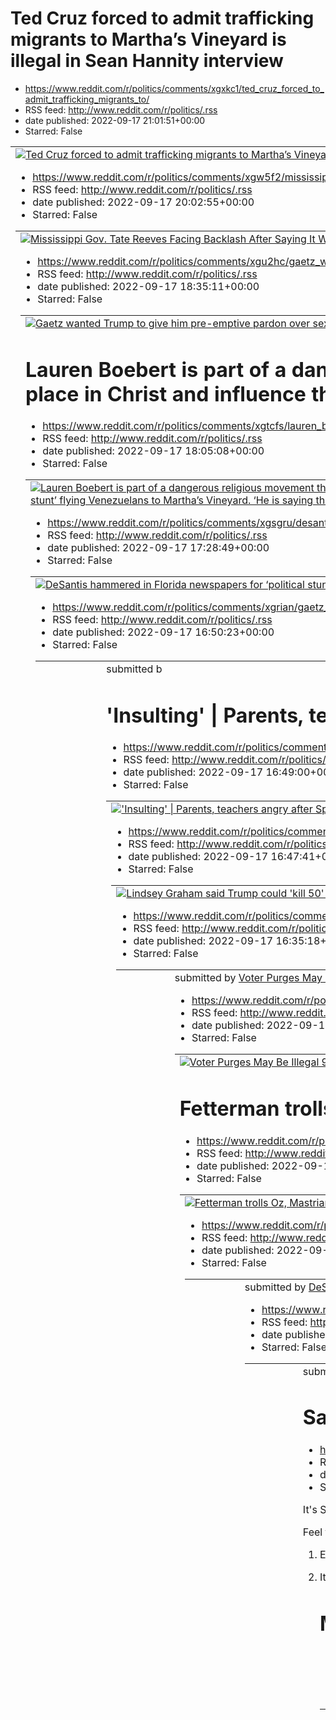 # Ted Cruz forced to admit trafficking migrants to Martha’s Vineyard is illegal in Sean Hannity interview
 - https://www.reddit.com/r/politics/comments/xgxkc1/ted_cruz_forced_to_admit_trafficking_migrants_to/
 - RSS feed: http://www.reddit.com/r/politics/.rss
 - date published: 2022-09-17 21:01:51+00:00
 - Starred: False

<table> <tr><td> <a href="https://www.reddit.com/r/politics/comments/xgxkc1/ted_cruz_forced_to_admit_trafficking_migrants_to/"> <img alt="Ted Cruz forced to admit trafficking migrants to Martha’s Vineyard is illegal in Sean Hannity interview" src="https://external-preview.redd.it/_twhgtbP1Dp3kSiSxnT7XrSTx8wJUK-0xkKUn2tdH5Q.jpg?width=640&amp;crop=smart&amp;auto=webp&amp;s=72cb0cb496d01599661c2bdec43eb9c8c526d115" title="Ted Cruz forced to admit trafficking migrants to Martha’s Vineyard is illegal

# Mississippi Gov. Tate Reeves Facing Backlash After Saying It Was “A Great Day To Not Be In Jackson” Amid Water Crisis
 - https://www.reddit.com/r/politics/comments/xgw5f2/mississippi_gov_tate_reeves_facing_backlash_after/
 - RSS feed: http://www.reddit.com/r/politics/.rss
 - date published: 2022-09-17 20:02:55+00:00
 - Starred: False

<table> <tr><td> <a href="https://www.reddit.com/r/politics/comments/xgw5f2/mississippi_gov_tate_reeves_facing_backlash_after/"> <img alt="Mississippi Gov. Tate Reeves Facing Backlash After Saying It Was “A Great Day To Not Be In Jackson” Amid Water Crisis" src="https://external-preview.redd.it/n280_5QZh3zuNBkA5p5OLtn4rYuDUz_Tz-hqEdSrkyA.jpg?width=320&amp;crop=smart&amp;auto=webp&amp;s=aac0c0240ba7f97c922df7c3f4d5f7358e765ba8" title="Mississippi Gov. Tate Reeves Facing Backlash After Saying It W

# Gaetz wanted Trump to give him pre-emptive pardon over sex investigation, report says
 - https://www.reddit.com/r/politics/comments/xgu2hc/gaetz_wanted_trump_to_give_him_preemptive_pardon/
 - RSS feed: http://www.reddit.com/r/politics/.rss
 - date published: 2022-09-17 18:35:11+00:00
 - Starred: False

<table> <tr><td> <a href="https://www.reddit.com/r/politics/comments/xgu2hc/gaetz_wanted_trump_to_give_him_preemptive_pardon/"> <img alt="Gaetz wanted Trump to give him pre-emptive pardon over sex investigation, report says" src="https://external-preview.redd.it/rpOcGiCUilXlxRdlLvPR57BmbuyPTqrKTpWU6gbBIAI.jpg?width=640&amp;crop=smart&amp;auto=webp&amp;s=60de01924687e89519f373abbfb58d452470cfd2" title="Gaetz wanted Trump to give him pre-emptive pardon over sex investigation, report says" /> </a> 

# Lauren Boebert is part of a dangerous religious movement that threatens democracy, experts say| “It’s time for us to position ourselves and rise up and take our place in Christ and influence this nation as we were called to do,” Boebert told a Woodland Park crowd in September
 - https://www.reddit.com/r/politics/comments/xgtcfs/lauren_boebert_is_part_of_a_dangerous_religious/
 - RSS feed: http://www.reddit.com/r/politics/.rss
 - date published: 2022-09-17 18:05:08+00:00
 - Starred: False

<table> <tr><td> <a href="https://www.reddit.com/r/politics/comments/xgtcfs/lauren_boebert_is_part_of_a_dangerous_religious/"> <img alt="Lauren Boebert is part of a dangerous religious movement that threatens democracy, experts say| “It’s time for us to position ourselves and rise up and take our place in Christ and influence this nation as we were called to do,” Boebert told a Woodland Park crowd in September" src="https://external-preview.redd.it/_DBYP5RmJcMgWTFT8KRGayZ23leH7auBiO803-Ttu4A.jpg

# DeSantis hammered in Florida newspapers for ‘political stunt’ flying Venezuelans to Martha’s Vineyard. ‘He is saying that his political career is more important than our lives. That’s the type of politician he is’
 - https://www.reddit.com/r/politics/comments/xgsgru/desantis_hammered_in_florida_newspapers_for/
 - RSS feed: http://www.reddit.com/r/politics/.rss
 - date published: 2022-09-17 17:28:49+00:00
 - Starred: False

<table> <tr><td> <a href="https://www.reddit.com/r/politics/comments/xgsgru/desantis_hammered_in_florida_newspapers_for/"> <img alt="DeSantis hammered in Florida newspapers for ‘political stunt’ flying Venezuelans to Martha’s Vineyard. ‘He is saying that his political career is more important than our lives. That’s the type of politician he is’" src="https://external-preview.redd.it/7XumZQtqSiTxOYRNCi0W4HFB9qggSg2yfy444fRW3uU.jpg?width=640&amp;crop=smart&amp;auto=webp&amp;s=a676f9c6c838680c5e7c7

# Gaetz sought pardon related to Justice Department sex trafficking probe
 - https://www.reddit.com/r/politics/comments/xgrian/gaetz_sought_pardon_related_to_justice_department/
 - RSS feed: http://www.reddit.com/r/politics/.rss
 - date published: 2022-09-17 16:50:23+00:00
 - Starred: False

<table> <tr><td> <a href="https://www.reddit.com/r/politics/comments/xgrian/gaetz_sought_pardon_related_to_justice_department/"> <img alt="Gaetz sought pardon related to Justice Department sex trafficking probe" src="https://external-preview.redd.it/ebqw9x5oPNkNi5HhD-55CIGn5YjmTWa7AoJ7BVcaq4M.jpg?width=640&amp;crop=smart&amp;auto=webp&amp;s=0a5908e3046ef170e8e2d4d5b01cfe53df537249" title="Gaetz sought pardon related to Justice Department sex trafficking probe" /> </a> </td><td> &#32; submitted b

# 'Insulting' | Parents, teachers angry after Spotsylvania School Board selects man with no education experience to be new superintendent
 - https://www.reddit.com/r/politics/comments/xgrh0y/insulting_parents_teachers_angry_after/
 - RSS feed: http://www.reddit.com/r/politics/.rss
 - date published: 2022-09-17 16:49:00+00:00
 - Starred: False

<table> <tr><td> <a href="https://www.reddit.com/r/politics/comments/xgrh0y/insulting_parents_teachers_angry_after/"> <img alt="'Insulting' | Parents, teachers angry after Spotsylvania School Board selects man with no education experience to be new superintendent" src="https://external-preview.redd.it/A8_Ci04VIJsNC424DiCoftp4lmHK5bmjBsmQum2w6q0.jpg?width=640&amp;crop=smart&amp;auto=webp&amp;s=f5b237faf889469c8e67b34f87918fb43d42a22a" title="'Insulting' | Parents, teachers angry after Spotsylvani

# Lindsey Graham said Trump could 'kill 50' members of the GOP and 'it wouldn't matter': book
 - https://www.reddit.com/r/politics/comments/xgrfuv/lindsey_graham_said_trump_could_kill_50_members/
 - RSS feed: http://www.reddit.com/r/politics/.rss
 - date published: 2022-09-17 16:47:41+00:00
 - Starred: False

<table> <tr><td> <a href="https://www.reddit.com/r/politics/comments/xgrfuv/lindsey_graham_said_trump_could_kill_50_members/"> <img alt="Lindsey Graham said Trump could 'kill 50' members of the GOP and 'it wouldn't matter': book" src="https://external-preview.redd.it/2K-IsyR5oe--SpEmVkHYUfnJ2Sjh--tKBBqHyXM-DQw.jpg?width=640&amp;crop=smart&amp;auto=webp&amp;s=6232aec44493927b7af65d8c3cc442405240d0f0" title="Lindsey Graham said Trump could 'kill 50' members of the GOP and 'it wouldn't matter': boo

# Now Texas Guv Has Dumped Baby Migrant on Kamala’s Doorstep
 - https://www.reddit.com/r/politics/comments/xgr4op/now_texas_guv_has_dumped_baby_migrant_on_kamalas/
 - RSS feed: http://www.reddit.com/r/politics/.rss
 - date published: 2022-09-17 16:35:18+00:00
 - Starred: False

<table> <tr><td> <a href="https://www.reddit.com/r/politics/comments/xgr4op/now_texas_guv_has_dumped_baby_migrant_on_kamalas/"> <img alt="Now Texas Guv Has Dumped Baby Migrant on Kamala’s Doorstep" src="https://external-preview.redd.it/P1ImkdcFsZQJIfj3hRLIrWQVXSLYxACsEznK5iZePKg.jpg?width=640&amp;crop=smart&amp;auto=webp&amp;s=56f95825c58162f5a795be1e77b781b2ce73c0de" title="Now Texas Guv Has Dumped Baby Migrant on Kamala’s Doorstep" /> </a> </td><td> &#32; submitted by &#32; <a href="https://ww

# Voter Purges May Be Illegal 90 Days Before an Election — Republicans Are Trying Anyway
 - https://www.reddit.com/r/politics/comments/xgqyj6/voter_purges_may_be_illegal_90_days_before_an/
 - RSS feed: http://www.reddit.com/r/politics/.rss
 - date published: 2022-09-17 16:28:29+00:00
 - Starred: False

<table> <tr><td> <a href="https://www.reddit.com/r/politics/comments/xgqyj6/voter_purges_may_be_illegal_90_days_before_an/"> <img alt="Voter Purges May Be Illegal 90 Days Before an Election — Republicans Are Trying Anyway" src="https://external-preview.redd.it/xuXXbWuCq8QAFBKPAyLVHQfAwQJcyyfGbdDsGfen0mI.jpg?width=640&amp;crop=smart&amp;auto=webp&amp;s=68206aee67de1fb685a755188fe86d8f732332cd" title="Voter Purges May Be Illegal 90 Days Before an Election — Republicans Are Trying Anyway" /> </a> <

# Fetterman trolls Oz, Mastriano with ‘Jersey Boys’ meme following reports of voting registration in NJ
 - https://www.reddit.com/r/politics/comments/xgqa7u/fetterman_trolls_oz_mastriano_with_jersey_boys/
 - RSS feed: http://www.reddit.com/r/politics/.rss
 - date published: 2022-09-17 16:01:53+00:00
 - Starred: False

<table> <tr><td> <a href="https://www.reddit.com/r/politics/comments/xgqa7u/fetterman_trolls_oz_mastriano_with_jersey_boys/"> <img alt="Fetterman trolls Oz, Mastriano with ‘Jersey Boys’ meme following reports of voting registration in NJ" src="https://external-preview.redd.it/F92HiNv-Zm32n_R4MRgpG4OU6RlT7OdxLDY8ujEs5Kc.jpg?width=640&amp;crop=smart&amp;auto=webp&amp;s=313e976c4e0e3f64c8a87409417f3de75da60d09" title="Fetterman trolls Oz, Mastriano with ‘Jersey Boys’ meme following reports of votin

# For Once, California Might Choose More Housing Over More Parking
 - https://www.reddit.com/r/politics/comments/xgpsku/for_once_california_might_choose_more_housing/
 - RSS feed: http://www.reddit.com/r/politics/.rss
 - date published: 2022-09-17 15:42:09+00:00
 - Starred: False

<table> <tr><td> <a href="https://www.reddit.com/r/politics/comments/xgpsku/for_once_california_might_choose_more_housing/"> <img alt="For Once, California Might Choose More Housing Over More Parking" src="https://external-preview.redd.it/cXTyRLCokxT9qokhAZrt5M4nvqGWzoVOMbr29_-75wc.jpg?width=640&amp;crop=smart&amp;auto=webp&amp;s=03ad20128299ecab98305d0402ad0391511f9e5b" title="For Once, California Might Choose More Housing Over More Parking" /> </a> </td><td> &#32; submitted by &#32; <a href="h

# DeSantis vows Florida will transport more migrants from border to other states
 - https://www.reddit.com/r/politics/comments/xgpn2e/desantis_vows_florida_will_transport_more/
 - RSS feed: http://www.reddit.com/r/politics/.rss
 - date published: 2022-09-17 15:36:06+00:00
 - Starred: False

<table> <tr><td> <a href="https://www.reddit.com/r/politics/comments/xgpn2e/desantis_vows_florida_will_transport_more/"> <img alt="DeSantis vows Florida will transport more migrants from border to other states" src="https://external-preview.redd.it/1Y_v2a6WG_uAFIyCJUfXrLUipXb6Y_y9lrvgvU_FEV4.jpg?width=640&amp;crop=smart&amp;auto=webp&amp;s=02dc26e69073a8492c4a5609764c4aa9ef53bb5c" title="DeSantis vows Florida will transport more migrants from border to other states" /> </a> </td><td> &#32; submi

# Saturday Morning Political Cartoon Thread
 - https://www.reddit.com/r/politics/comments/xgpbm0/saturday_morning_political_cartoon_thread/
 - RSS feed: http://www.reddit.com/r/politics/.rss
 - date published: 2022-09-17 15:23:16+00:00
 - Starred: False

<!-- SC_OFF --><div class="md"><p>It's Saturday, folks. Let's all kick back with a cup of coffee and share some cartoons!</p> <p>Feel free to share political cartoons in this thread. Besides our usual civility policy, there are three rules to follow:</p> <ol> <li><p>Every top-level comment must contain a political cartoon. This means no text-only top-level comments.</p></li> <li><p>It must be an original cartoon. This means no photographs, no edited cartoons, no AI generated images, no templates

# Martha’s Vineyard flights cost Florida around $500K, expert estimates
 - https://www.reddit.com/r/politics/comments/xgorhr/marthas_vineyard_flights_cost_florida_around_500k/
 - RSS feed: http://www.reddit.com/r/politics/.rss
 - date published: 2022-09-17 15:00:45+00:00
 - Starred: False

<table> <tr><td> <a href="https://www.reddit.com/r/politics/comments/xgorhr/marthas_vineyard_flights_cost_florida_around_500k/"> <img alt="Martha’s Vineyard flights cost Florida around $500K, expert estimates" src="https://external-preview.redd.it/UCVFyjEXyp3jBMiWZwIiusmhgXPuAABiNlErouUQXSo.jpg?width=640&amp;crop=smart&amp;auto=webp&amp;s=b30f7c1ea9c545b7199d2bc0a790fc8b85db1cfa" title="Martha’s Vineyard flights cost Florida around $500K, expert estimates" /> </a> </td><td> &#32; submitted by &#

# Desantis Flying Migrants to Martha's Vineyard Is Part of a 60-Year-Old Segregationist Playbook
 - https://www.reddit.com/r/politics/comments/xgofrh/desantis_flying_migrants_to_marthas_vineyard_is/
 - RSS feed: http://www.reddit.com/r/politics/.rss
 - date published: 2022-09-17 14:47:27+00:00
 - Starred: False

<table> <tr><td> <a href="https://www.reddit.com/r/politics/comments/xgofrh/desantis_flying_migrants_to_marthas_vineyard_is/"> <img alt="Desantis Flying Migrants to Martha's Vineyard Is Part of a 60-Year-Old Segregationist Playbook" src="https://external-preview.redd.it/9gW3S7Xhp_E4fkhrzC0bbLY8JERCga_gel9TTGsl1CE.jpg?width=640&amp;crop=smart&amp;auto=webp&amp;s=574e19ef0ee36e71337766ce6df7d239edd26b5f" title="Desantis Flying Migrants to Martha's Vineyard Is Part of a 60-Year-Old Segregationist P

# ‘Reverse Freedom Rides’: An echo of Martha’s Vineyard migrant flights 60 years ago
 - https://www.reddit.com/r/politics/comments/xgo5fs/reverse_freedom_rides_an_echo_of_marthas_vineyard/
 - RSS feed: http://www.reddit.com/r/politics/.rss
 - date published: 2022-09-17 14:35:35+00:00
 - Starred: False

<table> <tr><td> <a href="https://www.reddit.com/r/politics/comments/xgo5fs/reverse_freedom_rides_an_echo_of_marthas_vineyard/"> <img alt="‘Reverse Freedom Rides’: An echo of Martha’s Vineyard migrant flights 60 years ago" src="https://external-preview.redd.it/66TH55VrobbIX1ckfHOERlwWcZtkGQb4OtW71RQ1I-g.jpg?width=640&amp;crop=smart&amp;auto=webp&amp;s=1b8e1055fe723864e56e1e15d3e4b83046b6bc94" title="‘Reverse Freedom Rides’: An echo of Martha’s Vineyard migrant flights 60 years ago" /> </a> </td>

# Racist Governors Abott and DeSantis Deserve Jail Time
 - https://www.reddit.com/r/politics/comments/xgnrj0/racist_governors_abott_and_desantis_deserve_jail/
 - RSS feed: http://www.reddit.com/r/politics/.rss
 - date published: 2022-09-17 14:19:57+00:00
 - Starred: False

<table> <tr><td> <a href="https://www.reddit.com/r/politics/comments/xgnrj0/racist_governors_abott_and_desantis_deserve_jail/"> <img alt="Racist Governors Abott and DeSantis Deserve Jail Time" src="https://external-preview.redd.it/z_G4xSbWZDNK41GjNkm0J4EJxGoWmzu2mK_zoaBooR0.jpg?width=640&amp;crop=smart&amp;auto=webp&amp;s=aed95cd22107f2fe6244caf37551d3bd1974b41b" title="Racist Governors Abott and DeSantis Deserve Jail Time" /> </a> </td><td> &#32; submitted by &#32; <a href="https://www.reddit.c

# Lindsey Graham called Trump a 'lying motherfucker' but added that he's 'a lot of fun to hang with': book
 - https://www.reddit.com/r/politics/comments/xgnj3i/lindsey_graham_called_trump_a_lying_motherfucker/
 - RSS feed: http://www.reddit.com/r/politics/.rss
 - date published: 2022-09-17 14:10:31+00:00
 - Starred: False

<table> <tr><td> <a href="https://www.reddit.com/r/politics/comments/xgnj3i/lindsey_graham_called_trump_a_lying_motherfucker/"> <img alt="Lindsey Graham called Trump a 'lying motherfucker' but added that he's 'a lot of fun to hang with': book" src="https://external-preview.redd.it/zKVLDBN8lIapvLIKgWaAAChYVo9AR0dl9pn1Bg-9VZ0.jpg?width=640&amp;crop=smart&amp;auto=webp&amp;s=ac78b714dbe7defe9f12823d8f1c4881db7f5d8f" title="Lindsey Graham called Trump a 'lying motherfucker' but added that he's 'a lo

# Judge rules Texas must stop child abuse investigations of gender-affirming care against members of LGBTQ advocacy group
 - https://www.reddit.com/r/politics/comments/xgnhlq/judge_rules_texas_must_stop_child_abuse/
 - RSS feed: http://www.reddit.com/r/politics/.rss
 - date published: 2022-09-17 14:08:48+00:00
 - Starred: False

<table> <tr><td> <a href="https://www.reddit.com/r/politics/comments/xgnhlq/judge_rules_texas_must_stop_child_abuse/"> <img alt="Judge rules Texas must stop child abuse investigations of gender-affirming care against members of LGBTQ advocacy group" src="https://external-preview.redd.it/v2wcnzerQomAS58qlgmMRHM6EdO_efMXHFUZvJi2xj8.jpg?width=640&amp;crop=smart&amp;auto=webp&amp;s=9d70dd960819532e29881fceb94f542113b394b7" title="Judge rules Texas must stop child abuse investigations of gender-affir

# White House says DeSantis, Abbott like ‘smugglers’ for transporting migrants from border
 - https://www.reddit.com/r/politics/comments/xgn4sb/white_house_says_desantis_abbott_like_smugglers/
 - RSS feed: http://www.reddit.com/r/politics/.rss
 - date published: 2022-09-17 13:54:19+00:00
 - Starred: False

<table> <tr><td> <a href="https://www.reddit.com/r/politics/comments/xgn4sb/white_house_says_desantis_abbott_like_smugglers/"> <img alt="White House says DeSantis, Abbott like ‘smugglers’ for transporting migrants from border" src="https://external-preview.redd.it/j9ANIkEBZxU9Oq5yvXR6yobN3ZTjZd44ZrSvaN1z6o0.jpg?width=640&amp;crop=smart&amp;auto=webp&amp;s=68e7eadb8f378847bd7f7b2abfb6c9b131e70a8f" title="White House says DeSantis, Abbott like ‘smugglers’ for transporting migrants from border" /> 

# As farmers split from the GOP on climate change, they're getting billions to fight it
 - https://www.reddit.com/r/politics/comments/xgmug8/as_farmers_split_from_the_gop_on_climate_change/
 - RSS feed: http://www.reddit.com/r/politics/.rss
 - date published: 2022-09-17 13:42:09+00:00
 - Starred: False

<table> <tr><td> <a href="https://www.reddit.com/r/politics/comments/xgmug8/as_farmers_split_from_the_gop_on_climate_change/"> <img alt="As farmers split from the GOP on climate change, they're getting billions to fight it" src="https://external-preview.redd.it/_hGAyicBxYn5EFZX194Q36nXYjtDIsVB7U92r2I8Hb8.jpg?width=640&amp;crop=smart&amp;auto=webp&amp;s=1a0cadc5029f333f13f7fdf9e69eb3f96dcd183a" title="As farmers split from the GOP on climate change, they're getting billions to fight it" /> </a> <

# Arizona Legislature won’t defend law limiting police filming after federal judge block
 - https://www.reddit.com/r/politics/comments/xgmln1/arizona_legislature_wont_defend_law_limiting/
 - RSS feed: http://www.reddit.com/r/politics/.rss
 - date published: 2022-09-17 13:31:32+00:00
 - Starred: False

<table> <tr><td> <a href="https://www.reddit.com/r/politics/comments/xgmln1/arizona_legislature_wont_defend_law_limiting/"> <img alt="Arizona Legislature won’t defend law limiting police filming after federal judge block" src="https://external-preview.redd.it/9gKgtVB5IXGgq5yxZcI1jTYEjQd0w7-3d7G7MaEphdw.jpg?width=640&amp;crop=smart&amp;auto=webp&amp;s=540c8547653498971b038dce18d41535b4f282e1" title="Arizona Legislature won’t defend law limiting police filming after federal judge block" /> </a> </

# DeSantis: Florida will keep relocating migrants with state funds
 - https://www.reddit.com/r/politics/comments/xgm98e/desantis_florida_will_keep_relocating_migrants/
 - RSS feed: http://www.reddit.com/r/politics/.rss
 - date published: 2022-09-17 13:16:41+00:00
 - Starred: False

<table> <tr><td> <a href="https://www.reddit.com/r/politics/comments/xgm98e/desantis_florida_will_keep_relocating_migrants/"> <img alt="DeSantis: Florida will keep relocating migrants with state funds" src="https://external-preview.redd.it/CVbkdzFVRfJj2PXywFjeU5nuUnkRhZwC61cMSK-uArs.jpg?width=640&amp;crop=smart&amp;auto=webp&amp;s=fd9ff3064f22c1bd61800a44544479127b9c08b5" title="DeSantis: Florida will keep relocating migrants with state funds" /> </a> </td><td> &#32; submitted by &#32; <a href="

# Gov. Reeves tells Hattiesburg audience it’s ‘great day to not be in Jackson’
 - https://www.reddit.com/r/politics/comments/xgm35v/gov_reeves_tells_hattiesburg_audience_its_great/
 - RSS feed: http://www.reddit.com/r/politics/.rss
 - date published: 2022-09-17 13:09:17+00:00
 - Starred: False

<table> <tr><td> <a href="https://www.reddit.com/r/politics/comments/xgm35v/gov_reeves_tells_hattiesburg_audience_its_great/"> <img alt="Gov. Reeves tells Hattiesburg audience it’s ‘great day to not be in Jackson’" src="https://external-preview.redd.it/t4sn3YW7N7K1yVPBPpHpTuEZxMBJoTaqjhiH7MgDAkc.jpg?width=640&amp;crop=smart&amp;auto=webp&amp;s=aa010aaeaca77000a2004abe5637cabb627cf0d4" title="Gov. Reeves tells Hattiesburg audience it’s ‘great day to not be in Jackson’" /> </a> </td><td> &#32; sub

# Democrats Launch Massive Negative Ad Campaign Against GOP On Abortion. Democrats are hammering Republicans in dozens of ads across the country on their opposition to abortion access.
 - https://www.reddit.com/r/politics/comments/xglz0u/democrats_launch_massive_negative_ad_campaign/
 - RSS feed: http://www.reddit.com/r/politics/.rss
 - date published: 2022-09-17 13:03:59+00:00
 - Starred: False

<table> <tr><td> <a href="https://www.reddit.com/r/politics/comments/xglz0u/democrats_launch_massive_negative_ad_campaign/"> <img alt="Democrats Launch Massive Negative Ad Campaign Against GOP On Abortion. Democrats are hammering Republicans in dozens of ads across the country on their opposition to abortion access." src="https://external-preview.redd.it/mi39DuMA8w_H9pMRwLIDyC-V2dFDvlsbuQb5UclCLKQ.jpg?width=640&amp;crop=smart&amp;auto=webp&amp;s=019ceffb2cb53ba5cffe9661ce0c2045c6e02691" title="D

# The Republicans Built a Time Machine, Powered by Racism | This is who the party has always been, they just aren't hiding it anymore.
 - https://www.reddit.com/r/politics/comments/xgl77j/the_republicans_built_a_time_machine_powered_by/
 - RSS feed: http://www.reddit.com/r/politics/.rss
 - date published: 2022-09-17 12:27:57+00:00
 - Starred: False

<table> <tr><td> <a href="https://www.reddit.com/r/politics/comments/xgl77j/the_republicans_built_a_time_machine_powered_by/"> <img alt="The Republicans Built a Time Machine, Powered by Racism | This is who the party has always been, they just aren't hiding it anymore." src="https://external-preview.redd.it/WqcSn-X6oFlhQ6cVVpJ3laDlSr_g8aT48MdWc_AFlkg.jpg?width=640&amp;crop=smart&amp;auto=webp&amp;s=dd08590aa4c11214dc1b85254d57abc56d686029" title="The Republicans Built a Time Machine, Powered by 

# Trump paid his new lead attorney an 'unusually high' $3 million retainer after others rejected him
 - https://www.reddit.com/r/politics/comments/xgkliy/trump_paid_his_new_lead_attorney_an_unusually/
 - RSS feed: http://www.reddit.com/r/politics/.rss
 - date published: 2022-09-17 11:58:53+00:00
 - Starred: False

<table> <tr><td> <a href="https://www.reddit.com/r/politics/comments/xgkliy/trump_paid_his_new_lead_attorney_an_unusually/"> <img alt="Trump paid his new lead attorney an 'unusually high' $3 million retainer after others rejected him" src="https://external-preview.redd.it/7Kqnblj1Ot78gV5c9seUirOI2qb8fpr7-eG2IWJuIJE.jpg?width=640&amp;crop=smart&amp;auto=webp&amp;s=6d1678431a3aee83a5826103eaa74c2bca987f6c" title="Trump paid his new lead attorney an 'unusually high' $3 million retainer after others

# Cracks in GOP emerge over abortion policy and messaging
 - https://www.reddit.com/r/politics/comments/xgj9jr/cracks_in_gop_emerge_over_abortion_policy_and/
 - RSS feed: http://www.reddit.com/r/politics/.rss
 - date published: 2022-09-17 10:46:11+00:00
 - Starred: False

<table> <tr><td> <a href="https://www.reddit.com/r/politics/comments/xgj9jr/cracks_in_gop_emerge_over_abortion_policy_and/"> <img alt="Cracks in GOP emerge over abortion policy and messaging" src="https://external-preview.redd.it/jgK_uSccgn2b02fEt85tXDy-x0mDC_qvbPn6a0UO_do.jpg?width=640&amp;crop=smart&amp;auto=webp&amp;s=90a5baf2038a74d050587cd62bf1694c3eeed00c" title="Cracks in GOP emerge over abortion policy and messaging" /> </a> </td><td> &#32; submitted by &#32; <a href="https://www.reddit.

# Book-Banning Efforts Rising at Unprecedented Rate, US Libraries Report. "We're truly fearful that at some point we will see a librarian arrested for providing constitutionally protected books on disfavored topics," said one free speech advocate.
 - https://www.reddit.com/r/politics/comments/xgimms/bookbanning_efforts_rising_at_unprecedented_rate/
 - RSS feed: http://www.reddit.com/r/politics/.rss
 - date published: 2022-09-17 10:09:48+00:00
 - Starred: False

<table> <tr><td> <a href="https://www.reddit.com/r/politics/comments/xgimms/bookbanning_efforts_rising_at_unprecedented_rate/"> <img alt="Book-Banning Efforts Rising at Unprecedented Rate, US Libraries Report. &quot;We're truly fearful that at some point we will see a librarian arrested for providing constitutionally protected books on disfavored topics,&quot; said one free speech advocate." src="https://external-preview.redd.it/8OLCt3z8JhD-CEURQAr4ycud4dJ_ECWd3g-f5-E7Tqo.jpg?width=640&amp;crop=

# Fetterman moves on from stroke with new empathy and renewed disdain for GOP cruelty
 - https://www.reddit.com/r/politics/comments/xgbuz8/fetterman_moves_on_from_stroke_with_new_empathy/
 - RSS feed: http://www.reddit.com/r/politics/.rss
 - date published: 2022-09-17 03:52:18+00:00
 - Starred: False

<table> <tr><td> <a href="https://www.reddit.com/r/politics/comments/xgbuz8/fetterman_moves_on_from_stroke_with_new_empathy/"> <img alt="Fetterman moves on from stroke with new empathy and renewed disdain for GOP cruelty" src="https://external-preview.redd.it/4iH6esZZDsqU-jxXfo5mOJ6XzYh5OEadUTyz2D9bqWs.jpg?width=640&amp;crop=smart&amp;auto=webp&amp;s=d46ac6a0dfe8c73604d73effa50476157beb99ad" title="Fetterman moves on from stroke with new empathy and renewed disdain for GOP cruelty" /> </a> </td>

# What Happens When a Party Rejects Humanity?
 - https://www.reddit.com/r/politics/comments/xgaa5v/what_happens_when_a_party_rejects_humanity/
 - RSS feed: http://www.reddit.com/r/politics/.rss
 - date published: 2022-09-17 02:32:20+00:00
 - Starred: False

<table> <tr><td> <a href="https://www.reddit.com/r/politics/comments/xgaa5v/what_happens_when_a_party_rejects_humanity/"> <img alt="What Happens When a Party Rejects Humanity?" src="https://external-preview.redd.it/7yfiiyU5oxZ7bA-LtTaGpgdBzwHr-AkqVyfNZc2zSvw.jpg?width=640&amp;crop=smart&amp;auto=webp&amp;s=c8746b6a115d553d811a6c0fc4a737063ccae7fe" title="What Happens When a Party Rejects Humanity?" /> </a> </td><td> &#32; submitted by &#32; <a href="https://www.reddit.com/user/marji80"> /u/marji

# Justice Department asks appeals court to intervene in Mar-a-Lago classified documents fight | CNN Politics
 - https://www.reddit.com/r/politics/comments/xg8o5o/justice_department_asks_appeals_court_to/
 - RSS feed: http://www.reddit.com/r/politics/.rss
 - date published: 2022-09-17 01:14:11+00:00
 - Starred: False

<table> <tr><td> <a href="https://www.reddit.com/r/politics/comments/xg8o5o/justice_department_asks_appeals_court_to/"> <img alt="Justice Department asks appeals court to intervene in Mar-a-Lago classified documents fight | CNN Politics" src="https://external-preview.redd.it/3BTvpx-mw65GUZERAhrB4uoS-XrzrmGZCIVAhYnOIy8.jpg?width=640&amp;crop=smart&amp;auto=webp&amp;s=177ba34cf5993e67a9d19038ed8ae67a201dbb1c" title="Justice Department asks appeals court to intervene in Mar-a-Lago classified docume

# California Gov. Gavin Newsom challenges Florida Gov. Ron DeSantis to debate
 - https://www.reddit.com/r/politics/comments/xg84nc/california_gov_gavin_newsom_challenges_florida/
 - RSS feed: http://www.reddit.com/r/politics/.rss
 - date published: 2022-09-17 00:48:47+00:00
 - Starred: False

<table> <tr><td> <a href="https://www.reddit.com/r/politics/comments/xg84nc/california_gov_gavin_newsom_challenges_florida/"> <img alt="California Gov. Gavin Newsom challenges Florida Gov. Ron DeSantis to debate" src="https://external-preview.redd.it/0kcCbaN-OK0DIjibIxDifQkAtuX2bqqqBtJ96dD1BF4.jpg?width=640&amp;crop=smart&amp;auto=webp&amp;s=bcb71728439126533070455fd71253d09634217c" title="California Gov. Gavin Newsom challenges Florida Gov. Ron DeSantis to debate" /> </a> </td><td> &#32; submit

# Josh Hawley is disturbingly wrong: The US Constitution is not based on the Bible
 - https://www.reddit.com/r/politics/comments/xg7u6g/josh_hawley_is_disturbingly_wrong_the_us/
 - RSS feed: http://www.reddit.com/r/politics/.rss
 - date published: 2022-09-17 00:35:00+00:00
 - Starred: False

<table> <tr><td> <a href="https://www.reddit.com/r/politics/comments/xg7u6g/josh_hawley_is_disturbingly_wrong_the_us/"> <img alt="Josh Hawley is disturbingly wrong: The US Constitution is not based on the Bible" src="https://external-preview.redd.it/fRjIBJrMSE9440yhzY8D091eOyyxwG_rNk8jIQD5xys.jpg?width=640&amp;crop=smart&amp;auto=webp&amp;s=ed1745c899da010e851641db7403384a8225ffe7" title="Josh Hawley is disturbingly wrong: The US Constitution is not based on the Bible" /> </a> </td><td> &#32; su

# Migrants Flown to Martha’s Vineyard Say They Were Misled
 - https://www.reddit.com/r/politics/comments/xg7m5w/migrants_flown_to_marthas_vineyard_say_they_were/
 - RSS feed: http://www.reddit.com/r/politics/.rss
 - date published: 2022-09-17 00:24:30+00:00
 - Starred: False

<table> <tr><td> <a href="https://www.reddit.com/r/politics/comments/xg7m5w/migrants_flown_to_marthas_vineyard_say_they_were/"> <img alt="Migrants Flown to Martha’s Vineyard Say They Were Misled" src="https://external-preview.redd.it/bmAu43uMRLxpSDp0ptIAP8akS_iK-fzV6OaZ6ipa2k4.jpg?width=640&amp;crop=smart&amp;auto=webp&amp;s=a4b2d47278eba2f0abdfb9fafafcf307bb870365" title="Migrants Flown to Martha’s Vineyard Say They Were Misled" /> </a> </td><td> &#32; submitted by &#32; <a href="https://www.re

# Trump All but Calls For Another January 6 If He’s Indicted Over Classified Documents
 - https://www.reddit.com/r/politics/comments/xg7cq4/trump_all_but_calls_for_another_january_6_if_hes/
 - RSS feed: http://www.reddit.com/r/politics/.rss
 - date published: 2022-09-17 00:12:34+00:00
 - Starred: False

<table> <tr><td> <a href="https://www.reddit.com/r/politics/comments/xg7cq4/trump_all_but_calls_for_another_january_6_if_hes/"> <img alt="Trump All but Calls For Another January 6 If He’s Indicted Over Classified Documents" src="https://external-preview.redd.it/LWq-TetpzZfBcnXIPISQv_dtG_ivsrD4M0dA1_L0uxo.jpg?width=640&amp;crop=smart&amp;auto=webp&amp;s=90dcbc02c6fd606b750c257889ff3931d6318189" title="Trump All but Calls For Another January 6 If He’s Indicted Over Classified Documents" /> </a> </

# “MAGA Republican” Is a Distinction Without a Difference | Ten MAGA Republicans and 10 “normal” Republicans happy to play along are, in practice, 20 MAGA Republicans
 - https://www.reddit.com/r/politics/comments/xg76i1/maga_republican_is_a_distinction_without_a/
 - RSS feed: http://www.reddit.com/r/politics/.rss
 - date published: 2022-09-17 00:04:38+00:00
 - Starred: False

<table> <tr><td> <a href="https://www.reddit.com/r/politics/comments/xg76i1/maga_republican_is_a_distinction_without_a/"> <img alt="“MAGA Republican” Is a Distinction Without a Difference | Ten MAGA Republicans and 10 “normal” Republicans happy to play along are, in practice, 20 MAGA Republicans" src="https://external-preview.redd.it/TtzAtsnLeLxFGoRXouKgriWJkoJrwi5ZNiqx94VXqyI.jpg?width=640&amp;crop=smart&amp;auto=webp&amp;s=8e06b8c4d680ae712a506d77f511f5a1762f8ddf" title="“MAGA Republican” Is a
